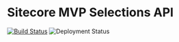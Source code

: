 # Sitecore MVP Selections API
[![Build Status](https://dev.azure.com/iva-sitecore/MVP%20Selections/_apis/build/status/Sitecore.Mvp.Selections.Api?branchName=main)](https://dev.azure.com/iva-sitecore/MVP%20Selections/_build/latest?definitionId=2&branchName=main)
<img src="https://vsrm.dev.azure.com/iva-sitecore/_apis/public/Release/badge/8beacf1d-5967-406b-8c62-b3090af96d35/1/1" alt="Deployment Status"/>